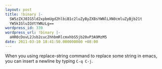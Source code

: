 ```yaml
---
layout: post
title: !binary |-
  SW5zZXJ0IG5ld2xpbmUgd2hlbiB1c2luZyByZXBsYWNlLXN0cmluZyBjb21t
  YW5kIGluIGVtYWNzLg==
wordpress_id: 339
wordpress_url: !binary |-
  aHR0cDovL2Jsb2cuc2hhbmRlcmxhbS5jb20vP3A9MzM5
date: 2011-03-10 18:41:50.000000000 +08:00
---
```

When you using replace-string command to replace some string in emacs, you can insert a newline by typing <code>C-q C-j</code>. 
